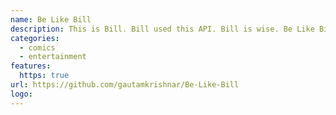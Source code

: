 ```yaml
---
name: Be Like Bill
description: This is Bill. Bill used this API. Bill is wise. Be Like Bill.
categories:
  - comics
  - entertainment
features:
  https: true
url: https://github.com/gautamkrishnar/Be-Like-Bill
logo:
---
```

